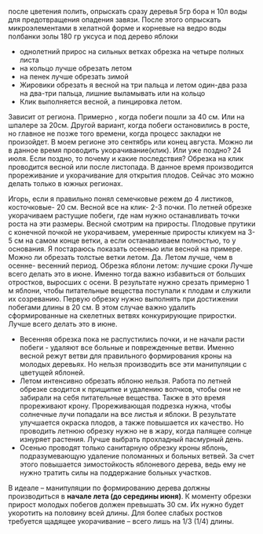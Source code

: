 после цветения полить, опрыскать сразу деревья 5гр бора н 10л воды для предотвращения опадения завязи. После этого опрыскать микроэлементами в хелатной форме и корневые на ведро воды полбанки золы 180 гр уксуса  и под дерево
яблоки 
- однолетний прирос на сильных ветках обрезка на четыре полных листа
- на кольцо лучше обрезать летом
- на пенек лучше обрезать зимой
- Жировики обрезать я весной на три пальца и летом один-два раза на два-три пальца, лишние выламывать или на кольцо
- Клик выполняется весной, а пинцировка летом.


Зависит от региона. Примерно , когда побеги пошли за 40 см. Или на шпалере за 20см.  Другой вариант, когда  побеги остановились в росте,  но главное не позже того времени, когда процесс закладки не произойдет. В моем регионе это сентябрь или конец августа.
Можно ли в данное время проводить укорачивание(клик). Или уже поздно? 24 июля. Если поздно, то почему и какие последствия? Обрезка на клик проводится весной или после листопада. В данное время производится прореживание и укорачивание для открытия плодов. Сейчас это можно делать только в южных регионах.

Игорь, если я правильно понял семечковые режем до 4 листиков, косточковые- 20 см. Весной все на клик- 2-3 почки.  По летней обрезке укорачиваем растущие побеги, где нам нужно останавливать точки роста на эти размеры. Весной смотрим на приросты. Плодовые прутики с конечной почкой не укорачиваем, умеренные приросты кликуем на 3-5 см на самом конце ветки, а если останавливаем полностью, то у основания. Я постараюсь показать осеенью или весной на примере. 
Можно ли обрезать толстые ветки летом. Да. Летом лучше, чем в осенне- весенний период.
Обрезка яблони летом: лучшие сроки
Лучше всего делать это в июне. Именно тогда важно избавиться от больших отростков, выросших с осени. В результате нужно срезать примерно 1 м яблони, чтобы питательные вещества поступали к плодам и служили их созреванию.
Первую обрезку нужно выполнять при достижении побегами длины в 20 см. В этом случае важно удалить сформированные на скелетных ветвях конкурирующие приростки. Лучше всего делать это в июне.



- Весенняя обрезка пока не распустились почки, и не начали расти побеги - удаляют все больные и поврежденные ветви. Именно весной режут ветви для правильного формирования кроны на молодых деревьях. Но нельзя производить все эти манипуляции с цветущей яблоней.
- Летом интенсивно обрезать яблоню нельзя. Работа по летней обрезке сводится к прищипке и удалению волчков, чтобы они не забирали на себя питательные вещества. Также в это время прореживают крону. Прореживающая подрезка нужна, чтобы солнечные лучи попадали на все листья и яблоки. В результате улучшается окраска плодов, а также повышается их качество. Но проводить летнюю обрезку нужно не в жару, когда палящее солнце изнуряет растения. Лучше выбрать прохладный пасмурный день.
- Осенью проводят только санитарную обрезку кроны яблонь, подразумевающую удаление поломанных и больных ветвей. За счет этого повышается зимостойкость яблоневого дерева, ведь ему не нужно тратить силы на поддержание больных участков.


В идеале – манипуляции по формированию дерева должны производиться в **начале лета (до середины июня)**. К моменту обрезки прирост молодых побегов должен превышать 30 см. Их нужно будет укоротить на половину всей длины. Для более слабых ростков требуется щадящее укорачивание – всего лишь на 1/3 (1/4) длины.